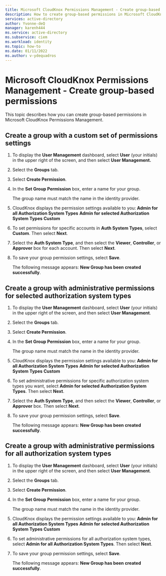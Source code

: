```yaml
---
title: Microsoft CloudKnox Permissions Management - Create group-based permissions
description: How to create group-based permissions in Microsoft CloudKnox Permissions Management.
services: active-directory
author: Yvonne-deQ
manager: karenh444
ms.service: active-directory
ms.subservice: ciem
ms.workload: identity
ms.topic: how-to
ms.date: 01/11/2022
ms.author: v-ydequadros
---
```


# Microsoft CloudKnox Permissions Management - Create group-based permissions

This topic describes how you can create group-based permissions in Microsoft CloudKnox Permissions Management.

## Create a group with a custom set of permissions settings

1. To display the **User Management** dashboard, select **User** (your initials) in the upper right of the screen, and then select **User Management.**
2. Select the **Groups** tab.
3. Select **Create Permission**.
4. In the **Set Group Permission** box, enter a name for your group.

    The group name must match the name in the identity provider.
5. CloudKnox displays the permission settings available to  you:
    **Admin for all Authorization System Types**
    **Admin for selected Authorization System Types**
    **Custom**
6. To set permissions for specific accounts in **Auth System Types**, select **Custom**. Then select **Next**.
7. Select the **Auth System Type**, and then select the **Viewer**, **Controller**, or **Approver** box for each account. Then select **Next**.
8. To save your group permission settings, select **Save**.

    The following message appears: **New Group has been created successfully**.

## Create a group with administrative permissions for selected authorization system types

1. To display the **User Management** dashboard, select **User** (your initials) in the upper right of the screen, and then select **User Management**.
2. Select the **Groups** tab.
3. Select **Create Permission**.
4. In the **Set Group Permission** box, enter a name for your group.

    The group name must match the name in the identity provider.
5. CloudKnox displays the permission settings available to  you:
    **Admin for all Authorization System Types**
    **Admin for selected Authorization System Types**
    **Custom**
6. To set administrative permissions for specific authorization system types you want, select **Admin for selected Authorization System Types**. Then select **Next**.
7. Select the **Auth System Type**, and then select the **Viewer**, **Controller**, or **Approver** box. Then select **Next**.
8. To save your group permission settings, select **Save**.

    The following message appears: **New Group has been created successfully**.

## Create a group with administrative permissions for all authorization system types

1. To display the **User Management** dashboard, select **User** (your initials) in the upper right of the screen, and then select **User Management**.
2. Select the **Groups** tab.
3. Select **Create Permission**.
4. In the **Set Group Permission** box, enter a name for your group.

    The group name must match the name in the identity provider.
5. CloudKnox displays the permission settings available to  you:
    **Admin for all Authorization System Types**
    **Admin for selected Authorization System Types**
    **Custom**
6. To set administrative permissions for all authorization system types, select **Admin for all Authorization System Types**. Then select **Next**.
7. To save your group permission settings, select **Save**.

    The following message appears: **New Group has been created successfully**.


<!---## Next steps--->

<!---For information about how to request privileges on-demand (POD), adjust permissions, and remediate excessive permissions, see [Manage permissions with the JEP Controller](cloudknox-product-jep-controller.html).--->
<!---For information about how to create group-based permissions, see [Attach and detach permissions in the JEP Controller](cloudknox-howto-attach-detach-permissions.html).--->
<!---For information about how to create and view the Permissions Analytics report, see [The Permissions Analytics report](cloudknox-product-permissions-analytics-reports).--->
<!---For information about how to view user management information, see [The User Management dashboard](cloudknox-ui-user-management.html).--->
